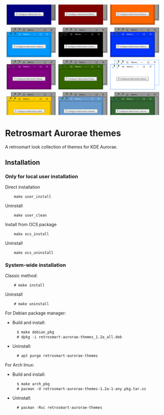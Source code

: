 ![preview](https://github.com/mdomlop/retrosmart-aurorae-themes/blob/master/preview.png "Retrosmart Aurorae themes")

Retrosmart Aurorae themes
=========================

A retrosmart look collection of themes for KDE Aurorae.

Installation
------------

### Only for local user installation

Direct installation

        make user_install
        
Uninstall

        make user_clean
        
Install from OCS package
    
        make ocs_install

Uninstall

        make ocs_uninstall

### System-wide installation

Classic method:

        # make install
    
Uninstall

        # make uninstall

For Debian package manager:

- Build and install:

        $ make debian_pkg
        # dpkg -i retrosmart-aurorae-themes_1.2a_all.deb

- Uninstall:

        # apt purge retrosmart-aurorae-themes

For Arch linux:

- Build and install:

        $ make arch_pkg
        # pacman -U retrosmart-aurorae-themes-1.2a-1-any.pkg.tar.xz

- Uninstall:

        # pacman -Rsc retrosmart-aurorae-themes
